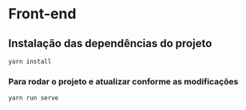 # Front-end

## Instalação das dependências do projeto
```
yarn install
```

### Para rodar o projeto e atualizar conforme as modificações
```
yarn run serve
```
